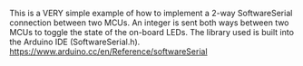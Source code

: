 This is a VERY simple example of how to implement a 2-way SoftwareSerial connection between two MCUs. An integer is sent both ways between two MCUs to toggle the state of the on-board LEDs. The library used is built into the Arduino IDE (SoftwareSerial.h).
https://www.arduino.cc/en/Reference/softwareSerial
